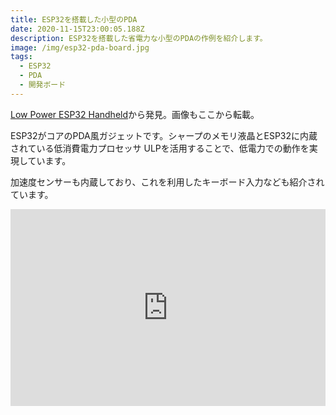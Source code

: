 ```yaml
---
title: ESP32を搭載した小型のPDA
date: 2020-11-15T23:00:05.188Z
description: ESP32を搭載した省電力な小型のPDAの作例を紹介します。
image: /img/esp32-pda-board.jpg
tags:
  - ESP32
  - PDA
  - 開発ボード
---
```

[Low Power ESP32 Handheld](https://hackaday.io/project/169103-low-power-esp32-handheld)から発見。画像もここから転載。

ESP32がコアのPDA風ガジェットです。シャープのメモリ液晶とESP32に内蔵されている低消費電力プロセッサ ULPを活用することで、低電力での動作を実現しています。

加速度センサーも内蔵しており、これを利用したキーボード入力なども紹介されています。


<iframe width="100%" height="315" src="https://www.youtube.com/embed/IB07gSAHnkQ" frameborder="0" allow="accelerometer; autoplay; encrypted-media; gyroscope; picture-in-picture" allowfullscreen></iframe>
